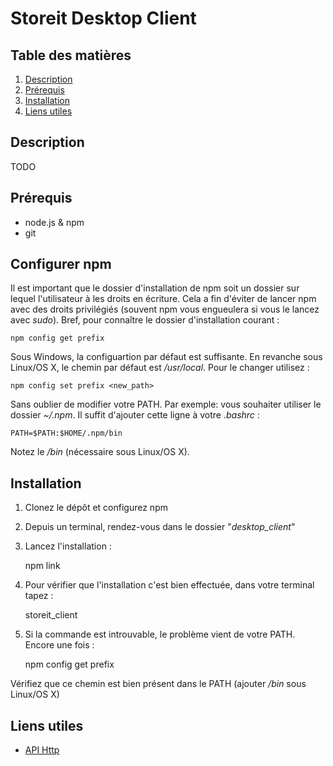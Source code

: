 Storeit Desktop Client
======================

Table des matières
------------------
1. [Description](#description)
2. [Prérequis](#prérequis)
3. [Installation](#installation)
3. [Liens utiles](#liens-utiles)

Description
------------
TODO

Prérequis
------------
* node.js & npm
* git

Configurer npm
---------------
Il est important que le dossier d'installation de npm soit un dossier sur lequel l'utilisateur à les droits en écriture. Cela a fin d'éviter de lancer npm avec des droits privilégiés (souvent npm vous engueulera si vous le lancez avec *sudo*).
Bref, pour connaître le dossier d'installation courant :

    npm config get prefix

Sous Windows, la configuartion par défaut est suffisante. En revanche sous Linux/OS X, le chemin par défaut est */usr/local*. Pour le changer utilisez : 

    npm config set prefix <new_path>

Sans oublier de modifier votre PATH. Par exemple: vous souhaiter utiliser le dossier *~/.npm*. Il suffit d'ajouter cette ligne à votre *.bashrc* :

    PATH=$PATH:$HOME/.npm/bin

Notez le */bin* (nécessaire sous Linux/OS X).

Installation
------------
1. Clonez le dépôt et configurez npm
2. Depuis un terminal, rendez-vous dans le dossier "*desktop_client*"
3. Lancez l'installation :


    npm link

4. Pour vérifier que l'installation c'est bien effectuée, dans votre terminal tapez :


    storeit_client

5. Si la commande est introuvable, le problème vient de votre PATH. Encore une fois :


    npm config get prefix 

Vérifiez que ce chemin est bien présent dans le PATH (ajouter */bin* sous Linux/OS X)

Liens utiles
------------
* [API Http](http://78.192.138.139/swagger-ui/dist/)
